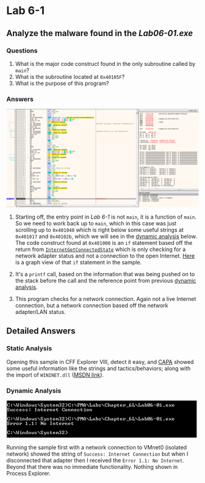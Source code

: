 # Lab 6-1

## Analyze the malware found in the *Lab06-01.exe*

### Questions

1. What is the major code construct found in the only subroutine called by `main`?
2. What is the subroutine located at `0x40105F`?
3. What is the purpose of this program?

### Answers

![6-1: Finding Main](Images/6-1-1.png)

1. Starting off, the entry point in *Lab 6-1* is not `main`, it is a function of `main`. So we need to work back up to `main`, which in this case was just scrolling up to `0x401040` which is right below some useful strings at `0x401017` and `0x40102b`, which we will see in the [dynamic analysis](#dynamic-analysis) below. The code construct found at `0x401000` is an `if` statement based off the return from [`InternetGetConnectedState`](<https://learn.microsoft.com/en-us/windows/win32/api/wininet/nf-wininet-internetgetconnectedstate>) which is only checking for a network adapter status and not a connection to the open Internet. [Here](Images/6-1-3.png) is a graph view of that `if` statement in the sample.

2. It's a `printf` call, based on the information that was being pushed on to the stack before the call and the reference point from previous [dynamic analysis](#dynamic-analysis).

3. This program checks for a network connection. Again not a live Internet connection, but a network connection based off the network adapter/LAN status.

## Detailed Answers

### Static Analysis

Opening this sample in CFF Explorer VIII, detect it easy, and [CAPA](CAPA.txt) showed some useful information like the strings and tactics/behaviors; along with the import of `WININET.dll` ([MSDN link](<https://learn.microsoft.com/en-us/windows/win32/wininet/about-wininet>)).

### Dynamic Analysis

![6-1: Dynamic Analysis](Images/6-1-2.png)

Running the sample first with a network connection to VMnet0 (isolated network) showed the string of `Success: Internet Connection` but when I disconnected that adapter then I received the `Error 1.1: No Internet`. Beyond that there was no immediate functionality. Nothing shown in Process Explorer.
